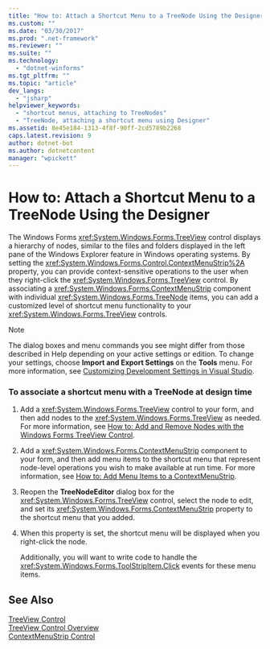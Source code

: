 ```yaml
---
title: "How to: Attach a Shortcut Menu to a TreeNode Using the Designer"
ms.custom: ""
ms.date: "03/30/2017"
ms.prod: ".net-framework"
ms.reviewer: ""
ms.suite: ""
ms.technology: 
  - "dotnet-winforms"
ms.tgt_pltfrm: ""
ms.topic: "article"
dev_langs: 
  - "jsharp"
helpviewer_keywords: 
  - "shortcut menus, attaching to TreeNodes"
  - "TreeNode, attaching a shortcut menu using Designer"
ms.assetid: 8e45e184-1313-4f8f-90ff-2cd5789b2268
caps.latest.revision: 9
author: dotnet-bot
ms.author: dotnetcontent
manager: "wpickett"
---
```

# How to: Attach a Shortcut Menu to a TreeNode Using the Designer
The Windows Forms <xref:System.Windows.Forms.TreeView> control displays a hierarchy of nodes, similar to the files and folders displayed in the left pane of the Windows Explorer feature in Windows operating systems. By setting the <xref:System.Windows.Forms.Control.ContextMenuStrip%2A> property, you can provide context-sensitive operations to the user when they right-click the <xref:System.Windows.Forms.TreeView> control. By associating a <xref:System.Windows.Forms.ContextMenuStrip> component with individual <xref:System.Windows.Forms.TreeNode> items, you can add a customized level of shortcut menu functionality to your <xref:System.Windows.Forms.TreeView> controls.  
  
> [!NOTE]
>  The dialog boxes and menu commands you see might differ from those described in Help depending on your active settings or edition. To change your settings, choose **Import and Export Settings** on the **Tools** menu. For more information, see [Customizing Development Settings in Visual Studio](http://msdn.microsoft.com/en-us/22c4debb-4e31-47a8-8f19-16f328d7dcd3).  
  
### To associate a shortcut menu with a TreeNode at design time  
  
1.  Add a <xref:System.Windows.Forms.TreeView> control to your form, and then add nodes to the <xref:System.Windows.Forms.TreeView> as needed. For more information, see [How to: Add and Remove Nodes with the Windows Forms TreeView Control](../../../../docs/framework/winforms/controls/how-to-add-and-remove-nodes-with-the-windows-forms-treeview-control.md).  
  
2.  Add a <xref:System.Windows.Forms.ContextMenuStrip> component to your form, and then add menu items to the shortcut menu that represent node-level operations you wish to make available at run time. For more information, see [How to: Add Menu Items to a ContextMenuStrip](../../../../docs/framework/winforms/controls/how-to-add-menu-items-to-a-contextmenustrip.md).  
  
3.  Reopen the **TreeNodeEditor** dialog box for the <xref:System.Windows.Forms.TreeView> control, select the node to edit, and set its <xref:System.Windows.Forms.ContextMenuStrip> property to the shortcut menu that you added.  
  
4.  When this property is set, the shortcut menu will be displayed when you right-click the node.  
  
     Additionally, you will want to write code to handle the <xref:System.Windows.Forms.ToolStripItem.Click> events for these menu items.  
  
## See Also  
 [TreeView Control](../../../../docs/framework/winforms/controls/treeview-control-windows-forms.md)   
 [TreeView Control Overview](../../../../docs/framework/winforms/controls/treeview-control-overview-windows-forms.md)   
 [ContextMenuStrip Control](../../../../docs/framework/winforms/controls/contextmenustrip-control.md)
